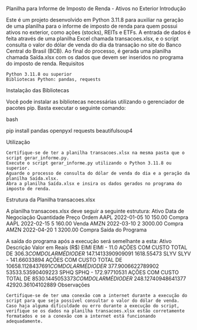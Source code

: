 Planilha para Informe de Imposto de Renda - Ativos no Exterior
Introdução

Este é um projeto desenvolvido em Python 3.11.8 para auxiliar na geração de uma planilha para o informe de imposto de renda para quem possui ativos no exterior, como ações (stocks), REITs e ETFs. A entrada de dados é feita através de uma planilha Excel chamada transacoes.xlsx, e o script consulta o valor do dólar de venda do dia da transação no site do Banco Central do Brasil (BCB). Ao final do processo, é gerada uma planilha chamada Saída.xlsx com os dados que devem ser inseridos no programa do imposto de renda.
Requisitos

    Python 3.11.8 ou superior
    Bibliotecas Python: pandas, requests

Instalação das Bibliotecas

Você pode instalar as bibliotecas necessárias utilizando o gerenciador de pacotes pip. Basta executar o seguinte comando:

bash

pip install pandas openpyxl requests beautifulsoup4

Utilização

    Certifique-se de ter a planilha transacoes.xlsx na mesma pasta que o script gerar_informe.py.
    Execute o script gerar_informe.py utilizando o Python 3.11.8 ou superior.
    Aguarde o processo de consulta do dólar de venda do dia e a geração da planilha Saída.xlsx.
    Abra a planilha Saída.xlsx e insira os dados gerados no programa do imposto de renda.

Estrutura da Planilha transacoes.xlsx

A planilha transacoes.xlsx deve seguir a seguinte estrutura:
Ativo	Data de Negociação	Quantidade	Preço	Ordem
AAPL	2022-01-05	10	150.00	Compra
AAPL	2022-02-15	5	160.00	Venda
AMZN	2022-03-10	2	3000.00	Compra
AMZN	2022-04-20	1	3200.00	Compra
Saída do Programa

A saída do programa após a execução será semelhante a esta:
Ativo	Descrição	Valor em Reais (R$)
EIMI	EIMI - 11.0 AÇÕES COM CUSTO TOTAL DE $306.3 COM DOLAR MÉDIO DE R$ 147.1413390909091	1618.55473
SLYV	SLYV - 141.66033894 AÇÕES COM CUSTO TOTAL DE $10658.1128437691 COM DOLAR MÉDIO DE R$ 377.9006622789902	53533.53590409223
SPHQ	SPHQ - 172.97710531 AÇÕES COM CUSTO TOTAL DE $8530.1445053373 COM DOLAR MÉDIO DE R$ 248.12740948641377	42920.36104102889
Observações

    Certifique-se de ter uma conexão com a internet durante a execução do script para que seja possível consultar o valor do dólar de venda.
    Caso haja alguma dificuldade ou erro durante a execução do script, verifique se os dados na planilha transacoes.xlsx estão corretamente formatados e se a conexão com a internet está funcionando adequadamente.
